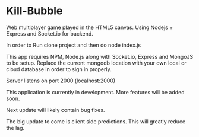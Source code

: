 # Kill-Bubble

Web multiplayer game played in the HTML5 canvas. Using Nodejs + Express and Socket.io for backend.

In order to Run  clone project and then do
node index.js 

This app requires NPM, Node.js along with Socket.io, Express and MongoJS to be setup. Replace the current mongodb location with your own local or cloud database in order to sign in properly. 

 Server listens on port 2000 (localhost:2000)


This application is currently in development. More features will be added soon.

Next update will likely contain bug fixes. 

The big update to come is client side predictions. This will greatly reduce the lag. 
